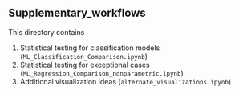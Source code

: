 ## Supplementary_workflows

This directory contains

1. Statistical testing for classification models (`ML_Classification_Comparison.ipynb`)
2. Statistical testing for exceptional cases (`ML_Regression_Comparison_nonparametric.ipynb`)
3. Additional visualization ideas (`alternate_visualizations.ipynb`) 
